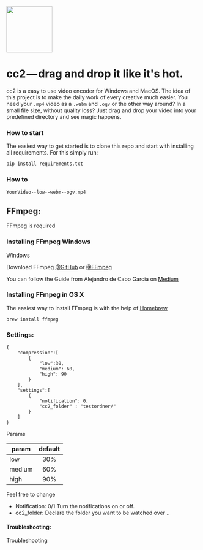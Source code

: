 <img src="http://pfuscha.cool:3000/" width="120" />

# cc2 — drag and drop it like it's hot.  
cc2 is a easy to use video encoder for Windows and MacOS. The idea of this project is to make the daily work of every creative much easier.
You need your ```.mp4``` video as a ```.webm``` and ```.ogv``` or the other way around? In a small file size, without quality loss? 
Just drag and drop your video into your predefined directory and see magic happens.

### How to start
The easiest way to get started is to clone this repo and start with installing all requirements. For this simply run:
```python
pip install requirements.txt
```

### How to

```
YourVideo--low--webm--ogv.mp4
```


## FFmpeg:
FFmpeg is required

### Installing FFmpeg Windows
Windows

Download FFmpeg [@GitHub](https://github.com/FFmpeg/FFmpeg) or [@FFmpeg](https://www.ffmpeg.org/)

You can follow the Guide from Alejandro de Cabo Garcia on [Medium](https://medium.com/@alejandro.decabo/how-to-record-your-screen-using-ffmpeg-in-windows-10-silently-b82b95f24fc)

### Installing FFmpeg in OS X
The easiest way to install FFmpeg is with the help of [Homebrew](https://brew.sh/)

```
brew install ffmpeg
```


### Settings:

```
{   
    "compression":[
        {
            "low":30,
            "medium": 60,
            "high": 90
        }
    ],
    "settings":[
        {
            "notification": 0,
            "cc2_folder" : "testordner/"
        }
    ]
}
```

Params

| param             | default       |
| -------------     |:-------------:|
| low               | 30%           | 
| medium            | 60%           |   
| high              | 90%           |   

Feel free to change 

* Notification: 0/1 Turn the notifications on or off.
* cc2_folder: Declare the folder you want to be watched over .. 



#### Troubleshooting:
Troubleshooting

